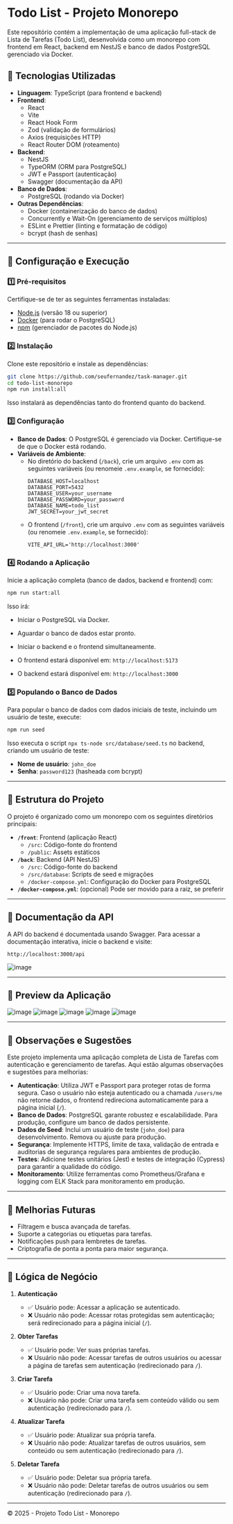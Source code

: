 
# Todo List - Projeto Monorepo

Este repositório contém a implementação de uma aplicação full-stack de Lista de Tarefas (Todo List), desenvolvida como um monorepo com frontend em React, backend em NestJS e banco de dados PostgreSQL gerenciado via Docker.

## 📌 Tecnologias Utilizadas

- **Linguagem**: TypeScript (para frontend e backend)
- **Frontend**:
  - React
  - Vite
  - React Hook Form
  - Zod (validação de formulários)
  - Axios (requisições HTTP)
  - React Router DOM (roteamento)
- **Backend**:
  - NestJS
  - TypeORM (ORM para PostgreSQL)
  - JWT e Passport (autenticação)
  - Swagger (documentação da API)
- **Banco de Dados**:
  - PostgreSQL (rodando via Docker)
- **Outras Dependências**:
  - Docker (containerização do banco de dados)
  - Concurrently e Wait-On (gerenciamento de serviços múltiplos)
  - ESLint e Prettier (linting e formatação de código)
  - bcrypt (hash de senhas)

---

## 🚀 Configuração e Execução

### 1️⃣ Pré-requisitos

Certifique-se de ter as seguintes ferramentas instaladas:

- [Node.js](https://nodejs.org/) (versão 18 ou superior)
- [Docker](https://www.docker.com/) (para rodar o PostgreSQL)
- [npm](https://www.npmjs.com/) (gerenciador de pacotes do Node.js)

### 2️⃣ Instalação

Clone este repositório e instale as dependências:

```bash
git clone https://github.com/seufernandez/task-manager.git
cd todo-list-monorepo
npm run install:all
```

Isso instalará as dependências tanto do frontend quanto do backend.

### 3️⃣ Configuração

- **Banco de Dados**: O PostgreSQL é gerenciado via Docker. Certifique-se de que o Docker está rodando.
- **Variáveis de Ambiente**:
  - No diretório do backend (`/back`), crie um arquivo `.env` com as seguintes variáveis (ou renomeie `.env.example`, se fornecido):
    ```
    DATABASE_HOST=localhost
    DATABASE_PORT=5432
    DATABASE_USER=your_username
    DATABASE_PASSWORD=your_password
    DATABASE_NAME=todo_list
    JWT_SECRET=your_jwt_secret
    ```
  - O frontend (`/front`), crie um arquivo `.env` com as seguintes variáveis (ou renomeie `.env.example`, se fornecido):
     ```
    VITE_API_URL='http://localhost:3000'
    ```

### 4️⃣ Rodando a Aplicação

Inicie a aplicação completa (banco de dados, backend e frontend) com:

```bash
npm run start:all
```

Isso irá:
- Iniciar o PostgreSQL via Docker.
- Aguardar o banco de dados estar pronto.
- Iniciar o backend e o frontend simultaneamente.

- O frontend estará disponível em: `http://localhost:5173`
- O backend estará disponível em: `http://localhost:3000`

### 5️⃣ Populando o Banco de Dados

Para popular o banco de dados com dados iniciais de teste, incluindo um usuário de teste, execute:

```bash
npm run seed
```

Isso executa o script `npx ts-node src/database/seed.ts` no backend, criando um usuário de teste:
- **Nome de usuário**: `john_doe`
- **Senha**: `password123` (hasheada com bcrypt)

---

## 📂 Estrutura do Projeto

O projeto é organizado como um monorepo com os seguintes diretórios principais:

- **`/front`**: Frontend (aplicação React)
  - `/src`: Código-fonte do frontend
  - `/public`: Assets estáticos
- **`/back`**: Backend (API NestJS)
  - `/src`: Código-fonte do backend
  - `/src/database`: Scripts de seed e migrações
  - `/docker-compose.yml`: Configuração do Docker para PostgreSQL
- **`/docker-compose.yml`**: (opcional) Pode ser movido para a raiz, se preferir

---

## 📖 Documentação da API

A API do backend é documentada usando Swagger. Para acessar a documentação interativa, inicie o backend e visite:

```
http://localhost:3000/api
```
![image](https://github.com/user-attachments/assets/a9af389d-5d63-44d1-a76f-18a6e6c6b26e)

---

## 📖 Preview da Aplicação

![image](https://github.com/user-attachments/assets/cad1114b-f1d9-4689-9cb1-aadcf9882436)
![image](https://github.com/user-attachments/assets/9fd6cef7-9efe-44a8-be04-31836a90caca)
![image](https://github.com/user-attachments/assets/c49b24d3-f210-41f9-847b-048707016b2e)
![image](https://github.com/user-attachments/assets/6ef4a37b-0abf-4bc8-9a16-b77e14cc8b20)
![image](https://github.com/user-attachments/assets/0381be45-cc97-4278-92b5-f0a37de047d0)


---

## 📖 Observações e Sugestões

Este projeto implementa uma aplicação completa de Lista de Tarefas com autenticação e gerenciamento de tarefas. Aqui estão algumas observações e sugestões para melhorias:

- **Autenticação**: Utiliza JWT e Passport para proteger rotas de forma segura. Caso o usuário não esteja autenticado ou a chamada `/users/me` não retorne dados, o frontend redireciona automaticamente para a página inicial (`/`).
- **Banco de Dados**: PostgreSQL garante robustez e escalabilidade. Para produção, configure um banco de dados persistente.
- **Dados de Seed**: Inclui um usuário de teste (`john_doe`) para desenvolvimento. Remova ou ajuste para produção.
- **Segurança**: Implemente HTTPS, limite de taxa, validação de entrada e auditorias de segurança regulares para ambientes de produção.
- **Testes**: Adicione testes unitários (Jest) e testes de integração (Cypress) para garantir a qualidade do código.
- **Monitoramento**: Utilize ferramentas como Prometheus/Grafana e logging com ELK Stack para monitoramento em produção.

---

## 🚀 Melhorias Futuras

- Filtragem e busca avançada de tarefas.
- Suporte a categorias ou etiquetas para tarefas.
- Notificações push para lembretes de tarefas.
- Criptografia de ponta a ponta para maior segurança.

---

## 📝 Lógica de Negócio

1. **Autenticação**
   - ✅ Usuário pode: Acessar a aplicação se autenticado.
   - ❌ Usuário não pode: Acessar rotas protegidas sem autenticação; será redirecionado para a página inicial (`/`).

2. **Obter Tarefas**
   - ✅ Usuário pode: Ver suas próprias tarefas.
   - ❌ Usuário não pode: Acessar tarefas de outros usuários ou acessar a página de tarefas sem autenticação (redirecionado para `/`).

3. **Criar Tarefa**
   - ✅ Usuário pode: Criar uma nova tarefa.
   - ❌ Usuário não pode: Criar uma tarefa sem conteúdo válido ou sem autenticação (redirecionado para `/`).

4. **Atualizar Tarefa**
   - ✅ Usuário pode: Atualizar sua própria tarefa.
   - ❌ Usuário não pode: Atualizar tarefas de outros usuários, sem conteúdo ou sem autenticação (redirecionado para `/`).

5. **Deletar Tarefa**
   - ✅ Usuário pode: Deletar sua própria tarefa.
   - ❌ Usuário não pode: Deletar tarefas de outros usuários ou sem autenticação (redirecionado para `/`).

---

© 2025 - Projeto Todo List - Monorepo

